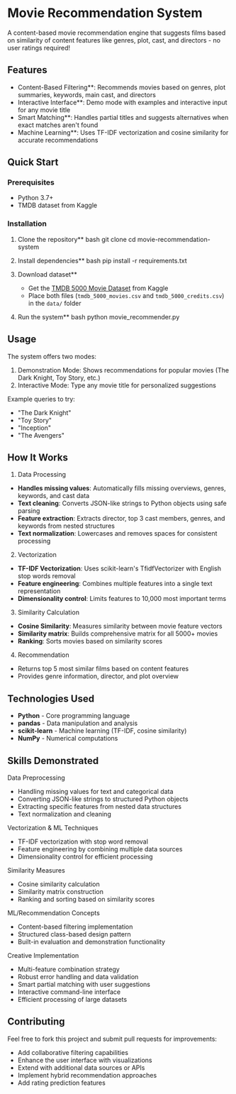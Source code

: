 # Movie Recommendation System

A content-based movie recommendation engine that suggests films based on similarity of content features like genres, plot, cast, and directors - no user ratings required!

## Features

- Content-Based Filtering**: Recommends movies based on genres, plot summaries, keywords, main cast, and directors
- Interactive Interface**: Demo mode with examples and interactive input for any movie title
- Smart Matching**: Handles partial titles and suggests alternatives when exact matches aren't found
- Machine Learning**: Uses TF-IDF vectorization and cosine similarity for accurate recommendations

##  Quick Start

### Prerequisites
- Python 3.7+
- TMDB dataset from Kaggle

### Installation

1. Clone the repository**
   bash
   git clone <repository-url>
   cd movie-recommendation-system
   

2. Install dependencies**
   bash
   pip install -r requirements.txt
   

3. Download dataset**
   - Get the [TMDB 5000 Movie Dataset](https://www.kaggle.com/datasets/tmdb/tmdb-movie-metadata) from Kaggle
   - Place both files (`tmdb_5000_movies.csv` and `tmdb_5000_credits.csv`) in the `data/` folder

4. Run the system**
   bash
   python movie_recommender.py
  

## Usage

The system offers two modes:

1. Demonstration Mode: Shows recommendations for popular movies (The Dark Knight, Toy Story, etc.)
2. Interactive Mode: Type any movie title for personalized suggestions

Example queries to try:
- "The Dark Knight"
- "Toy Story" 
- "Inception"
- "The Avengers"

##  How It Works

 1. Data Processing
- **Handles missing values**: Automatically fills missing overviews, genres, keywords, and cast data
- **Text cleaning**: Converts JSON-like strings to Python objects using safe parsing
- **Feature extraction**: Extracts director, top 3 cast members, genres, and keywords from nested structures
- **Text normalization**: Lowercases and removes spaces for consistent processing

 2. Vectorization
- **TF-IDF Vectorization**: Uses scikit-learn's TfidfVectorizer with English stop words removal
- **Feature engineering**: Combines multiple features into a single text representation
- **Dimensionality control**: Limits features to 10,000 most important terms

 3. Similarity Calculation
- **Cosine Similarity**: Measures similarity between movie feature vectors
- **Similarity matrix**: Builds comprehensive matrix for all 5000+ movies
- **Ranking**: Sorts movies based on similarity scores

 4. Recommendation
- Returns top 5 most similar films based on content features
- Provides genre information, director, and plot overview

##  Technologies Used

- **Python** - Core programming language
- **pandas** - Data manipulation and analysis
- **scikit-learn** - Machine learning (TF-IDF, cosine similarity)
- **NumPy** - Numerical computations

## Skills Demonstrated

Data Preprocessing
- Handling missing values for text and categorical data
- Converting JSON-like strings to structured Python objects
- Extracting specific features from nested data structures
- Text normalization and cleaning

 Vectorization & ML Techniques
- TF-IDF vectorization with stop word removal
- Feature engineering by combining multiple data sources
- Dimensionality control for efficient processing

 Similarity Measures
- Cosine similarity calculation
- Similarity matrix construction
- Ranking and sorting based on similarity scores

 ML/Recommendation Concepts
- Content-based filtering implementation
- Structured class-based design pattern
- Built-in evaluation and demonstration functionality

 Creative Implementation
- Multi-feature combination strategy
- Robust error handling and data validation
- Smart partial matching with user suggestions
- Interactive command-line interface
- Efficient processing of large datasets

## Contributing

Feel free to fork this project and submit pull requests for improvements:

- Add collaborative filtering capabilities
- Enhance the user interface with visualizations
- Extend with additional data sources or APIs
- Implement hybrid recommendation approaches
- Add rating prediction features



